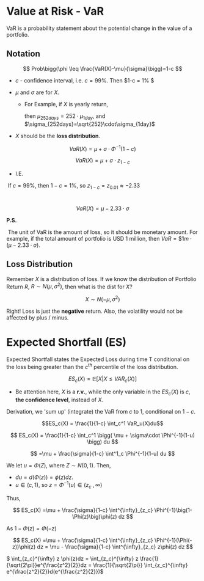 # Value at Risk - VaR

VaR is a probability statement about the potential change in the value of a portfolio.

## Notation

$$ Prob\bigg(\phi \leq \frac{VaR(X)-\mu}{\sigma}\bigg)=1-c $$

- $c$ - confidence interval, i.e. $c=99\%$. Then $1-c = 1\% $

- $\mu$ and $\sigma$ are for $X$. 

    - For Example, if $X$ is yearly return, 

        then $\mu_{252days}=252\cdot\mu_{1day}$, and $\sigma_{252days}=\sqrt{252}\cdot\sigma_{1day}$

- $X$ should be the **loss distribution**.

$$VaR(X) = \mu + \sigma\cdot \Phi^{-1}(1-c)$$

$$VaR(X) = \mu + \sigma\cdot z_{1-c}$$

- I.E.

​		If $c=99\%$, then $1-c=1\%$, so $z_{1-c}=z_{0.01} \approx -2.33$

​		$$VaR(X) = \mu - 2.33\cdot  \sigma$$		

**P.S.**

​	The unit of VaR is the amount of loss, so it should be monetary amount. For example, if the total amount of portfolio is USD 1 million, then $VaR = \$1m \cdot (\mu - 2.33\cdot \sigma)$.

## Loss Distribution

Remember $X$ is a distribution of loss. If we know the distribution of Portfolio Return $R$, $R\sim N(\mu, \sigma^2)$, then what is the dist for $X$?

$$X \sim N(-\mu, \sigma^2)$$

Right! Loss is just the **negative** return. Also, the volatility would not be affected by plus / minus.

# Expected Shortfall (ES)

Expected Shortfall states the Expected Loss during time T conditional on the loss being greater than the $c^{th}$ percentile of the loss distribution.

$$ ES_c (X) = \mathbb{E}\bigg[ X|X\leq VAR_c(X) \bigg] $$

- Be attention here, $X$ is a **r.v.**, while the only variable in the $ES_c(X)$ is $c$, **the confidence level**, instead of $X$.

Derivation, we 'sum up' (integrate) the VaR from $c$ to $1$, conditional on $1-c$.

$$ES_c(X) = \frac{1}{1-c} \int_c^1 VaR_u(X)du$$

$$ ES_c(X) = \frac{1}{1-c} \int_c^1 \bigg( \mu + \sigma\cdot \Phi^{-1}(1-u)  \bigg) du $$

$$ =\mu + \frac{\sigma}{1-c} \int^1_c   \Phi^{-1}(1-u)  du  $$

We let $u = \Phi(Z)$, where $Z \sim N(0,1)$. Then, 

- $du =d(\Phi(z)) =\phi(z) dz$.
- $u\in (c,1)$, so $z = \Phi^{-1}(u)\in (z_c \ , \infty)$

Thus, 

$$  ES_c(X)  =\mu + \frac{\sigma}{1-c} \int^{\infty}_{z_c}   \Phi^{-1}\big(1-\Phi(z)\big)\phi(z)  dz  $$

As $1-\Phi(z) = \Phi(-z)$

$$  ES_c(X)  =\mu + \frac{\sigma}{1-c} \int^{\infty}_{z_c}   \Phi^{-1}(\Phi(-z))\phi(z)  dz = \mu - \frac{\sigma}{1-c} \int^{\infty}_{z_c}    z\phi(z)  dz  $$

$ \int_{z_c}^{\infty} z \phi(z)dz = \int_{z_c}^{\infty} z \frac{1}{\sqrt{2\pi}}e^{\frac{z^2}{2}}dz  = \frac{1}{\sqrt{2\pi}} \int_{z_c}^{\infty} e^{\frac{z^2}{2}}d(e^{\frac{z^2}{2}})$